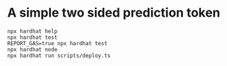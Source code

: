 # A simple two sided prediction token 


```shell
npx hardhat help
npx hardhat test
REPORT_GAS=true npx hardhat test
npx hardhat node
npx hardhat run scripts/deploy.ts
```
